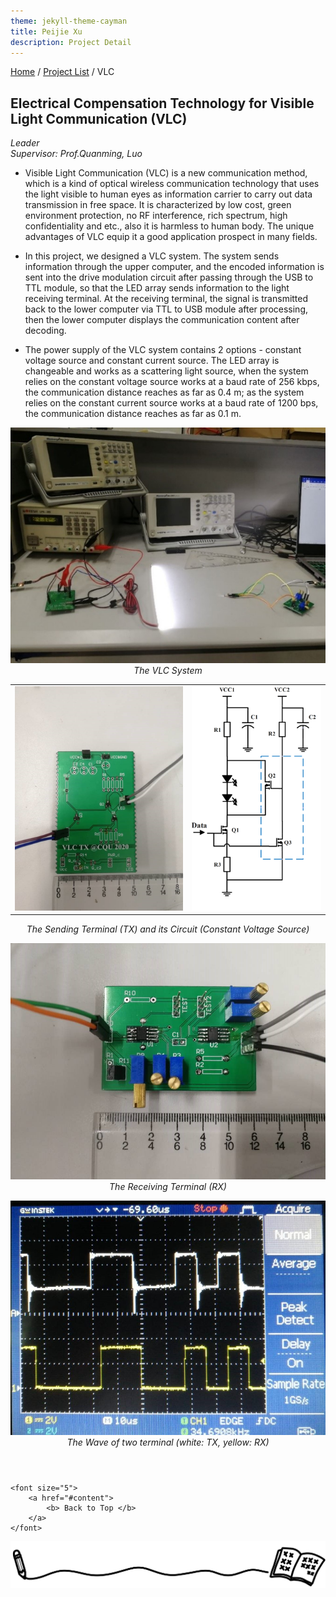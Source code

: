 ```yaml
---
theme: jekyll-theme-cayman
title: Peijie Xu
description: Project Detail
---
```

[Home](../index.html) / [Project List](Projects_index.html) / VLC
  
## Electrical Compensation Technology for Visible Light Communication (VLC)

_Leader_   
_Supervisor: Prof.Quanming, Luo_  
  
* Visible Light Communication (VLC) is a new communication method, which is a kind of optical wireless communication technology that uses the light visible to human eyes as information carrier to carry out data transmission in free space. It is characterized by low cost, green environment protection, no RF interference, rich spectrum, high confidentiality and etc., also it is harmless to human body. The unique advantages of VLC equip it a good application prospect in many fields.
  
* In this project, we designed a VLC system. The system sends information through the upper computer, and the encoded information is sent into the drive modulation circuit after passing through the USB to TTL module, so that the LED array sends information to the light receiving terminal. At the receiving terminal, the signal is transmitted back to the lower computer via TTL to USB module after processing, then the lower computer displays the communication content after decoding.
  
* The power supply of the VLC system contains 2 options - constant voltage source and constant current source. The LED array is changeable and works as a scattering light source, when the system relies on the constant voltage source works at a baud rate of 256 kbps, the communication distance reaches as far as 0.4 m; as the system relies on the constant current source works at a baud rate of 1200 bps, the communication distance reaches as far as 0.1 m.

<center class="half">
    <img src="pic/3_4.jpg" />
</center>
<p style="margin-top: 0em; margin-bottom: 1em; text-align: center;" ><i>The VLC System</i></p>

<table><tr>
<td><img src="pic/3_2.jpg" style="max-height: 500px;"  border=0 /></td>
<td><img src="pic/3_1.png" style="max-height: 500px;"  border=0 /></td>
</tr></table> 
<p style="margin-top: 0em; margin-bottom: 1em; text-align: center;" ><i>The Sending Terminal (TX) and its Circuit (Constant Voltage Source)</i></p>

<center class="half">
    <img src="pic/3_3.jpg" style="max-height: 500px;"/>
</center>
<p style="margin-top: 0em; margin-bottom: 1em; text-align: center;" ><i>The Receiving Terminal (RX) </i></p>

<center class="half">
    <img src="pic/3_5.jpg" style="max-height: 500px;"/>
</center>
<p style="margin-top: 0em; margin-bottom: 1em; text-align: center;" ><i>The Wave of two terminal (white: TX, yellow: RX)</i></p>

<p style="margin-top: 4em; text-align: center;">
	
	<font size="5">
		<a href="#content">
			<b> Back to Top </b>
		</a>
	</font>
	
</p>

<center class="half">
	<img src="../assets/pic/cut.png" />
</center>